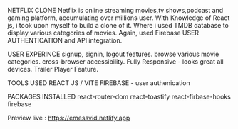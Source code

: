 NETFLIX CLONE
Netflix is online streaming movies,tv shows,podcast and gaming platform, accumulating over millions user. With Knowledge of React js, i took upon myself to build a clone of it.
Where i used TMDB database to display various categories of movies. Again, used Firebase USER AUTHENTICATION and API integration.

USER EXPERINCE
signup, signin, logout features.
browse various movie categories.
cross-browser accessibility.
Fully Responsive - looks great all devices.
Trailer Player Feature.

TOOLS USED
REACT JS / VITE
FIREBASE - user authenication

PACKAGES INSTALLED
react-router-dom
react-toastify
react-firbase-hooks
firebase

Preview live : https://emessvid.netlify.app
